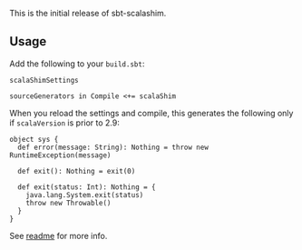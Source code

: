 This is the initial release of sbt-scalashim.

Usage
-----

Add the following to your `build.sbt`:

    scalaShimSettings

    sourceGenerators in Compile <+= scalaShim

When you reload the settings and compile, this generates the following only if `scalaVersion` is prior to 2.9:

    object sys {
      def error(message: String): Nothing = throw new RuntimeException(message)

      def exit(): Nothing = exit(0)
      
      def exit(status: Int): Nothing = {
        java.lang.System.exit(status)
        throw new Throwable()
      }
    }

See [readme][1] for more info.

  [1]: https://github.com/sbt/sbt-scalashim
